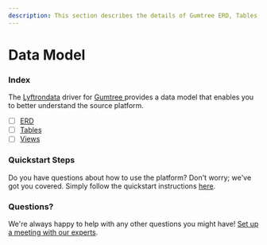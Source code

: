 ```yaml
---
description: This section describes the details of Gumtree ERD, Tables, and Views.
---
```


# Data Model

### Index

The  [Lyftrondata](https://www.lyftrondata.com/) driver for [Gumtree](https://www.lyftrondata.com/integration/gumtree/)[ ](https://www.lyftrondata.com/integration/gumtree/)provides a data model that enables you to better understand the source platform.

* [ ] [ERD](../../../marketing-analytics/gumtree/data-model/erd.md)
* [ ] [Tables](../../../marketing-analytics/gumtree/data-model/tables.md)
* [ ] [Views](../../../marketing-analytics/gumtree/data-model/views.md)

### Quickstart Steps

Do you have questions about how to use the platform? Don't worry; we've got you covered. Simply follow the quickstart instructions [here](../../../../quickstart-steps.md).

### Questions? <a href="#questions" id="questions"></a>

We're always happy to help with any other questions you might have! [Set up a meeting with our experts](https://www.lyftrondata.com/book-a-meeting/).

